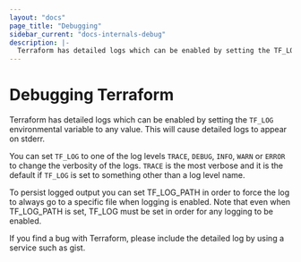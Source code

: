 ```yaml
---
layout: "docs"
page_title: "Debugging"
sidebar_current: "docs-internals-debug"
description: |-
  Terraform has detailed logs which can be enabled by setting the TF_LOG environmental variable to any value. This will cause detailed logs to appear on stderr
---
```


# Debugging Terraform

Terraform has detailed logs which can be enabled by setting the `TF_LOG` environmental variable to any value. This will cause detailed logs to appear on stderr.

You can set `TF_LOG` to one of the log levels `TRACE`, `DEBUG`, `INFO`, `WARN` or `ERROR` to change the verbosity of the logs. `TRACE` is the most verbose and it is the default if `TF_LOG` is set to something other than a log level name.

To persist logged output you can set TF_LOG_PATH in order to force the log to always go to a specific file when logging is enabled. Note that even when TF_LOG_PATH is set, TF_LOG must be set in order for any logging to be enabled.

If you find a bug with Terraform, please include the detailed log by using a service such as gist.